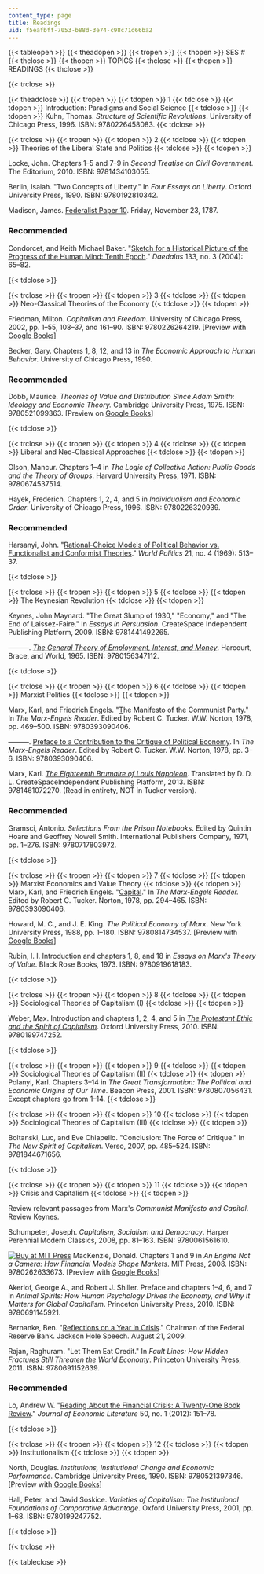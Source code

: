 ```yaml
---
content_type: page
title: Readings
uid: f5eafbff-7053-b88d-3e74-c98c71d66ba2
---
```


{{< tableopen >}}
{{< theadopen >}}
{{< tropen >}}
{{< thopen >}}
SES #
{{< thclose >}}
{{< thopen >}}
TOPICS
{{< thclose >}}
{{< thopen >}}
READINGS
{{< thclose >}}

{{< trclose >}}

{{< theadclose >}}
{{< tropen >}}
{{< tdopen >}}
1
{{< tdclose >}}
{{< tdopen >}}
Introduction: Paradigms and Social Science
{{< tdclose >}}
{{< tdopen >}}
Kuhn, Thomas. _Structure of Scientific Revolutions_. University of Chicago Press, 1996. ISBN: 9780226458083.
{{< tdclose >}}

{{< trclose >}}
{{< tropen >}}
{{< tdopen >}}
2
{{< tdclose >}}
{{< tdopen >}}
Theories of the Liberal State and Politics
{{< tdclose >}}
{{< tdopen >}}


Locke, John. Chapters 1–5 and 7–9 in _Second Treatise on Civil Government._ The Editorium, 2010. ISBN: 9781434103055.

Berlin, Isaiah. "Two Concepts of Liberty." In _Four Essays on Liberty_. Oxford University Press, 1990. ISBN: 9780192810342.

Madison, James. [Federalist Paper 10](https://www.congress.gov/resources/display/content/The+Federalist+Papers#TheFederalistPapers-10). Friday, November 23, 1787. 

### Recommended

Condorcet, and Keith Michael Baker. "[Sketch for a Historical Picture of the Progress of the Human Mind: Tenth Epoch](https://www.jstor.org/stable/20027931)." _Daedalus_ 133, no. 3 (2004): 65–82.


{{< tdclose >}}

{{< trclose >}}
{{< tropen >}}
{{< tdopen >}}
3
{{< tdclose >}}
{{< tdopen >}}
Neo-Classical Theories of the Economy
{{< tdclose >}}
{{< tdopen >}}


Friedman, Milton. _Capitalism and Freedom._ University of Chicago Press, 2002, pp. 1–55, 108–37, and 161–90. ISBN: 9780226264219. \[Preview with [Google Books](http://books.google.com/books?id=iCRk066ybDAC&pg=PAfrontcover)\]

Becker, Gary. Chapters 1, 8, 12, and 13 in _The Economic Approach to Human Behavior._ University of Chicago Press, 1990.

### Recommended

Dobb, Maurice. _Theories of Value and Distribution Since Adam Smith: Ideology and Economic Theory._ Cambridge University Press, 1975. ISBN: 9780521099363. \[Preview on [Google Books](http://books.google.com/books?id=ZPW5jAQZGXYC&pg=PAfrontcover)\]


{{< tdclose >}}

{{< trclose >}}
{{< tropen >}}
{{< tdopen >}}
4
{{< tdclose >}}
{{< tdopen >}}
Liberal and Neo-Classical Approaches
{{< tdclose >}}
{{< tdopen >}}


Olson, Mancur. Chapters 1–4 in _The Logic of Collective Action: Public Goods and the Theory of Groups_. Harvard University Press, 1971. ISBN: 9780674537514.

Hayek, Frederich. Chapters 1, 2, 4, and 5 in _Individualism and Economic Order_. University of Chicago Press, 1996. ISBN: 9780226320939.

### Recommended

Harsanyi, John. "[Rational-Choice Models of Political Behavior vs. Functionalist and Conformist Theories](http://www.jstor.org/pss/2009665)." _World Politics_ 21, no. 4 (1969): 513–37.


{{< tdclose >}}

{{< trclose >}}
{{< tropen >}}
{{< tdopen >}}
5
{{< tdclose >}}
{{< tdopen >}}
The Keynesian Revolution
{{< tdclose >}}
{{< tdopen >}}


Keynes, John Maynard. "The Great Slump of 1930," "Economy," and "The End of Laissez-Faire." In _Essays in Persuasion_. CreateSpace Independent Publishing Platform, 2009. ISBN: 9781441492265.

———. [_The General Theory of Employment, Interest, and Money_](https://www.marxists.org/reference/subject/economics/keynes/general-theory/index.htm). Harcourt, Brace, and World, 1965. ISBN: 9780156347112.


{{< tdclose >}}

{{< trclose >}}
{{< tropen >}}
{{< tdopen >}}
6
{{< tdclose >}}
{{< tdopen >}}
Marxist Politics
{{< tdclose >}}
{{< tdopen >}}


Marx, Karl, and Friedrich Engels. "[T](http://www.anu.edu.au/polsci/marx/classics/manifesto.html)he Manifesto of the Communist Party." In _The Marx-Engels Reader_. Edited by Robert C. Tucker. W.W. Norton, 1978, pp. 469–500. ISBN: 9780393090406.

———. [Preface to a Contribution to the Critique of Political Economy](http://www.marxists.org/archive/marx/works/1859/critique-pol-economy/preface.htm). In _The Marx-Engels Reader_. Edited by Robert C. Tucker. W.W. Norton, 1978, pp. 3–6. ISBN: 9780393090406.

Marx, Karl. [_The Eighteenth Brumaire of Louis Napoleon_](http://www.marxists.org/archive/marx/works/1852/18th-brumaire/ch01.htm). Translated by D. D. L. CreateSpaceIndependent Publishing Platform, 2013. ISBN: 9781461072270. (Read in entirety, NOT in Tucker version).

### Recommended

Gramsci, Antonio. _Selections From the Prison Notebooks_. Edited by Quintin Hoare and Geoffrey Nowell Smith. International Publishers Company, 1971, pp. 1–276. ISBN: 9780717803972.


{{< tdclose >}}

{{< trclose >}}
{{< tropen >}}
{{< tdopen >}}
7
{{< tdclose >}}
{{< tdopen >}}
Marxist Economics and Value Theory
{{< tdclose >}}
{{< tdopen >}}
Marx, Karl, and Friedrich Engels. "[Capital](http://www.marxists.org/archive/marx/works/1867-c1/)." In _The Marx-Engels Reader._ Edited by Robert C. Tucker. Norton, 1978, pp. 294–465. ISBN: 9780393090406.

Howard, M. C., and J. E. King. _The Political Economy of Marx_. New York University Press, 1988, pp. 1–180. ISBN: 9780814734537. \[Preview with [Google Books](http://books.google.com/books?id=VjkTCgAAQBAJ&pg=PAfrontcover)\]

Rubin, I. I. Introduction and chapters 1, 8, and 18 in _Essays on Marx's Theory of Value_. Black Rose Books, 1973. ISBN: 9780919618183.


{{< tdclose >}}

{{< trclose >}}
{{< tropen >}}
{{< tdopen >}}
8
{{< tdclose >}}
{{< tdopen >}}
Sociological Theories of Capitalism (I)
{{< tdclose >}}
{{< tdopen >}}


Weber, Max. Introduction and chapters 1, 2, 4, and 5 in [_The Protestant Ethic and the Spirit of Capitalism_](http://xroads.virginia.edu/~HYPER/WEBER/cover.html). Oxford University Press, 2010. ISBN: 9780199747252.


{{< tdclose >}}

{{< trclose >}}
{{< tropen >}}
{{< tdopen >}}
9
{{< tdclose >}}
{{< tdopen >}}
Sociological Theories of Capitalism (II)
{{< tdclose >}}
{{< tdopen >}}
Polanyi, Karl. Chapters 3–14 in _The Great Transformation: The Political and Economic Origins of Our Time_. Beacon Press, 2001. ISBN: 9780807056431. Except chapters go from 1–14.
{{< tdclose >}}

{{< trclose >}}
{{< tropen >}}
{{< tdopen >}}
10
{{< tdclose >}}
{{< tdopen >}}
Sociological Theories of Capitalism (III)
{{< tdclose >}}
{{< tdopen >}}


Boltanski, Luc, and Eve Chiapello. "Conclusion: The Force of Critique." In _The New Spirit of Capitalism_. Verso, 2007, pp. 485–524. ISBN: 9781844671656.


{{< tdclose >}}

{{< trclose >}}
{{< tropen >}}
{{< tdopen >}}
11
{{< tdclose >}}
{{< tdopen >}}
Crisis and Capitalism
{{< tdclose >}}
{{< tdopen >}}


Review relevant passages from Marx's _Communist Manifesto and Capital_. Review Keynes.

Schumpeter, Joseph. _Capitalism, Socialism and Democracy_. Harper Perennial Modern Classics, 2008, pp. 81–163. ISBN: 9780061561610.

[![Buy at MIT Press](/images/mp_logo.gif)](https://mitpress.mit.edu/9780262633673) MacKenzie, Donald. Chapters 1 and 9 in _An Engine Not a Camera: How Financial Models Shape Markets_. MIT Press, 2008. ISBN: 9780262633673. \[Preview with [Google Books](http://books.google.com/books?id=M3x5tvAwzrQC&pg=PA1=onepage)\]

Akerlof, George A., and Robert J. Shiller. Preface and chapters 1–4, 6, and 7 in _Animal Spirits: How Human Psychology Drives the Economy, and Why It Matters for Global Capitalism_. Princeton University Press, 2010. ISBN: 9780691145921.

Bernanke, Ben. "[Reflections on a Year in Crisis](https://www.federalreserve.gov/newsevents/speech/bernanke20090821a.htm)." Chairman of the Federal Reserve Bank. Jackson Hole Speech. August 21, 2009.

Rajan, Raghuram. "Let Them Eat Credit." In _Fault Lines: How Hidden Fractures Still Threaten the World Economy_. Princeton University Press, 2011. ISBN: 9780691152639.

### Recommended

Lo, Andrew W. "[Reading About the Financial Crisis: A Twenty-One Book Review](https://dx.doi.org/10.1257/jel.50.1.151)." _Journal of Economic Literature_ 50, no. 1 (2012): 151–78.


{{< tdclose >}}

{{< trclose >}}
{{< tropen >}}
{{< tdopen >}}
12
{{< tdclose >}}
{{< tdopen >}}
Institutionalism
{{< tdclose >}}
{{< tdopen >}}


North, Douglas. _Institutions, Institutional Change and Economic Performance_. Cambridge University Press, 1990. ISBN: 9780521397346. \[Preview with [Google Books](http://books.google.com/books?id=oFnWbTqgNPYC&printsec=frontcover#v=onepage&q&f=false)\]

Hall, Peter, and David Soskice. _Varieties of Capitalism: The Institutional Foundations of Comparative Advantage_. Oxford University Press, 2001, pp. 1–68. ISBN: 9780199247752.


{{< tdclose >}}

{{< trclose >}}

{{< tableclose >}}